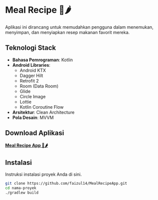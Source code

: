 # Meal Recipe 🍳🌶️

Aplikasi ini dirancang untuk memudahkan pengguna dalam menemukan, menyimpan, dan menyiapkan resep makanan favorit mereka.

## Teknologi Stack

- **Bahasa Pemrograman**: Kotlin
- **Android Libraries**:
  - Android KTX
  - Dagger Hilt
  - Retrofit 2
  - Room (Data Room)
  - Glide
  - Circle Image
  - Lottie
  - Kotlin Coroutine Flow
- **Arsitektur**: Clean Architecture
- **Pola Desain**: MVVM

## Download Aplikasi

[**Meal Recipe App 🍳🌶️**](https://github.com/faizul14/MealRecipeApp/releases)


## Instalasi

Instruksi instalasi proyek Anda di sini.

```bash
git clone https://github.com/faizul14/MealRecipeApp.git
cd nama-proyek
./gradlew build
```
